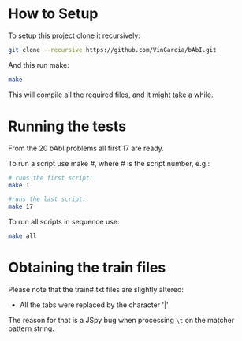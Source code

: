 
# How to Setup

To setup this project clone it recursively:

```bash
git clone --recursive https://github.com/VinGarcia/bAbI.git
```

And this run make:

```bash
make
```

This will compile all the required files, and it might take a while.

# Running the tests

From the 20 bAbI problems all first 17 are ready.

To run a script use make #, where # is the script number, e.g.:

```bash
# runs the first script:
make 1

#runs the last script:
make 17
```

To run all scripts in sequence use:

```bash
make all
```

# Obtaining the train files

Please note that the train#.txt files are slightly altered:

- All the tabs were replaced by the character '|'

The reason for that is a JSpy bug when processing `\t` on the
matcher pattern string.

